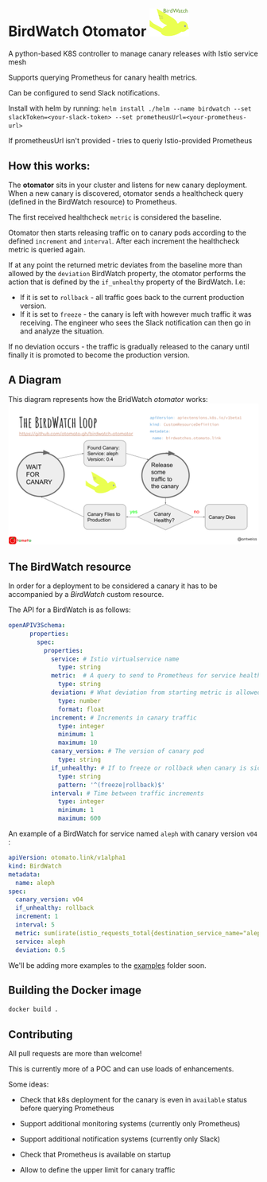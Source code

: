# BirdWatch Otomator <img src="images/logo.png" alt="logo" width="80"/>

A python-based K8S controller to manage canary releases with Istio service mesh

Supports querying Prometheus for canary health metrics.

Can be configured to send Slack notifications.

Install with helm by running: `helm install ./helm --name birdwatch --set slackToken=<your-slack-token> --set prometheusUrl=<your-prometheus-url>`

If prometheusUrl isn't provided - tries to queriy Istio-provided Prometheus

## How this works:

The **otomator** sits in your cluster and listens for new canary deployment. When a new canary is discovered, otomator sends a healthcheck query (defined in the BirdWatch resource) to Prometheus.

The first received healthcheck `metric` is considered the baseline.

Otomator then starts releasing traffic on to canary pods according to the defined `increment` and `interval`. After each increment the healthcheck metric is queried again. 

If at any point the returned metric deviates from the baseline more than allowed by the `deviation` BirdWatch property, the otomator performs the action that is defined by the `if_unhealthy` property of the BirdWatch. I.e:

- If it is set to `rollback` - all traffic goes back to the current production version.
- If it is set to `freeze` - the canary is left with however much traffic it was receiving. The engineer who sees the Slack notification can then go in and analyze the situation.   

If no deviation occurs - the traffic is gradually released to the canary until finally it is promoted to become the production version.

## A Diagram

This diagram represents how the BridWatch *otomator* works:
![image](images/birdwatch.svg)

## The BirdWatch resource

In order for a deployment to be considered a canary it has to be accompanied by a *BirdWatch* custom resource.

The API for a BirdWatch is as follows:
```yaml
openAPIV3Schema:
      properties:
        spec:
          properties:
            service: # Istio virtualservice name
              type: string
            metric:  # A query to send to Prometheus for service health check
              type: string
            deviation: # What deviation from starting metric is allowed
              type: number
              format: float
            increment: # Increments in canary traffic
              type: integer
              minimum: 1
              maximum: 10
            canary_version: # The version of canary pod
              type: string
            if_unhealthy: # If to freeze or rollback when canary is sick
              type: string
              pattern: '^(freeze|rollback)$'
            interval: # Time between traffic increments
              type: integer
              minimum: 1
              maximum: 600
```

An example of a BirdWatch for service named `aleph` with canary version `v04` :

```yaml
apiVersion: otomato.link/v1alpha1
kind: BirdWatch
metadata:
  name: aleph
spec:
  canary_version: v04
  if_unhealthy: rollback
  increment: 1
  interval: 5
  metric: sum(irate(istio_requests_total{destination_service_name="aleph",destination_version="v04",response_code="500"}[30s]))
  service: aleph
  deviation: 0.5
```

We'll be adding more examples to the [examples](examples) folder soon.

## Building the Docker image

```bash
docker build .
```

## Contributing

All pull requests are more than welcome!

This is currently more of a POC and can use loads of enhancements.

Some ideas:

- Check that k8s deployment for the canary is even in `available` status before querying Prometheus

- Support additional monitoring systems (currently only Prometheus)

- Support additional notification systems (currently only Slack)

- Check that Prometheus is available on startup

- Allow to define the upper limit for canary traffic




